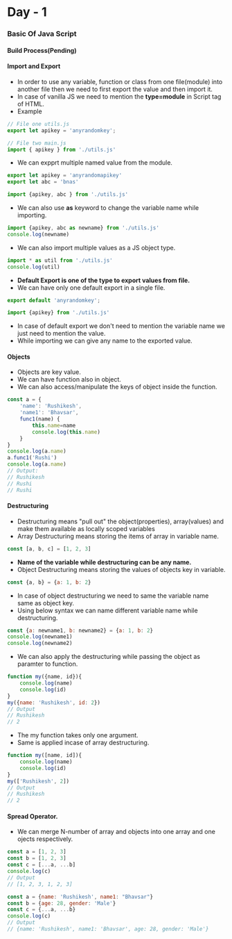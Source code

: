 # Day - 1
### Basic Of Java Script

#### Build Process(Pending)

#### Import and Export
- In order to use any variable, function or class from one file(module) into another file then we need to first export the value and then import it.
- In case of vanilla JS we need to mention the **type=module** in Script tag of HTML.
- Example
```js
// File one utils.js
export let apikey = 'anyrandomkey';
```
```js
// File two main.js
import { apikey } from './utils.js'
```
- We can expprt multiple named value from the module.
```js
export let apikey = 'anyrandomapikey'
export let abc = 'bnas'
```
```js
import {apikey, abc } from './utils.js'
```
- We can also use **as** keyword to change the variable name while importing.
```js
import {apikey, abc as newname} from './utils.js'
console.log(newname)
```
- We can also import multiple values as a JS object type.
```js
import * as util from './utils.js'
console.log(util)
```
- **Default Export is one of the type to export values from file.**
- We can have only one default export in a single file.
```js
export default 'anyrandomkey';
```
```js
import {apikey} from './utils.js'
```
- In case of default export we don't need to mention the variable name we just need to mention the value.
- While importing we can give any name to the exported value.

#### Objects
- Objects are key value.
- We can have function also in object.
- We can also access/manipulate the keys of object inside the function.
```js
const a = {
    'name': 'Rushikesh',
    'name1': 'Bhavsar',
    func1(name) {
        this.name=name
        console.log(this.name)
    }
}
console.log(a.name)
a.func1('Rushi')
console.log(a.name)
// Output:
// Rushikesh
// Rushi
// Rushi
```
#### Destructuring
- Destructuring means "pull out" the object(properties), array(values) and make them available as locally scoped variables
- Array Destructuring means storing the items of array in variable name.
```js
const [a, b, c] = [1, 2, 3]
```
- **Name of the variable while destructuring can be any name.**
- Object Destructuring means storing the values of objects key in variable.
```js
const {a, b} = {a: 1, b: 2}
```
- In case of object destructuring we need to same the variable name same as object key.
- Using below syntax we can name different variable name while destructuring.
```js
const {a: newname1, b: newname2} = {a: 1, b: 2}
console.log(newname1)
console.log(newname2)
```
- We can also apply the destructuring while passing the object as paramter to function.
```js
function my({name, id}){
    console.log(name)
    console.log(id)
}
my({name: 'Rushikesh', id: 2})
// Output
// Rushikesh
// 2
```
- The my function takes only one argument.
- Same is applied incase of array destructuring.
```js
function my([name, id]){
    console.log(name)
    console.log(id)
}
my(['Rushikesh', 2])
// Output
// Rushikesh
// 2
```
#### Spread Operator.
- We can merge N-number of array and objects into one array and one ojects respectively.
```js
const a = [1, 2, 3]
const b = [1, 2, 3]
const c = [...a, ...b]
console.log(c)
// Output
// [1, 2, 3, 1, 2, 3]
```
```js
const a = {name: 'Rushikesh', name1: "Bhavsar"}
const b = {age: 28, gender: 'Male'}
const c = {...a, ...b}
console.log(c)
// Output
// {name: 'Rushikesh', name1: 'Bhavsar', age: 28, gender: 'Male'}
```